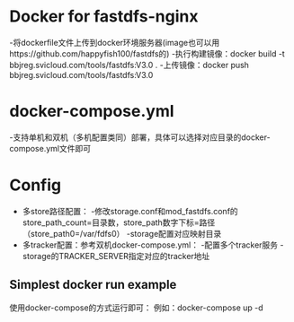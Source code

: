 # Docker for fastdfs-nginx

-将dockerfile文件上传到docker环境服务器(image也可以用https://github.com/happyfish100/fastdfs的)
-执行构建镜像：docker build -t bbjreg.svicloud.com/tools/fastdfs:V3.0 .
-上传镜像：docker push bbjreg.svicloud.com/tools/fastdfs:V3.0

# docker-compose.yml

-支持单机和双机（多机配置类同）部署，具体可以选择对应目录的docker-compose.yml文件即可

# Config

- 多store路径配置：
    -修改storage.conf和mod_fastdfs.conf的store_path_count=目录数，store_path数字下标=路径（store_path0=/var/fdfs0）
    -storage配置对应映射目录
- 多tracker配置：参考双机docker-compose.yml：
    -配置多个tracker服务
    -storage的TRACKER_SERVER指定对应的tracker地址

## Simplest docker run example

使用docker-compose的方式运行即可：
例如：docker-compose up -d

